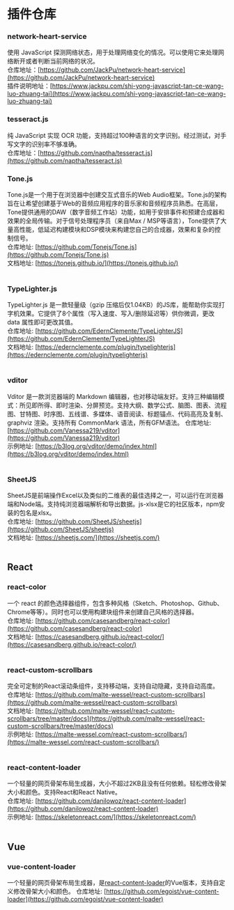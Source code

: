 # 插件仓库

### network-heart-service
使用 JavaScript 探测网络状态，用于处理网络变化的情况。可以使用它来处理网络断开或者判断当前网络的状况。  
仓库地址：[https://github.com/JackPu/network-heart-service](https://github.com/JackPu/network-heart-service)  
插件说明地址：[https://www.jackpu.com/shi-yong-javascript-tan-ce-wang-luo-zhuang-tai](https://www.jackpu.com/shi-yong-javascript-tan-ce-wang-luo-zhuang-tai)
<br/>

### tesseract.js
纯 JavaScript 实现 OCR 功能，支持超过100种语言的文字识别。经过测试，对手写文字的识别率不够准确。  
仓库地址：[https://github.com/naptha/tesseract.js](https://github.com/naptha/tesseract.js)
<br/>

### Tone.js
Tone.js是一个用于在浏览器中创建交互式音乐的Web Audio框架。Tone.js的架构旨在让希望创建基于Web的音频应用程序的音乐家和音频程序员熟悉。在高层，Tone提供通用的DAW（数字音频工作站）功能，如用于安排事件和预建合成器和效果的全局传输。对于信号处理程序员（来自Max / MSP等语言），Tone提供了大量高性能，低延迟构建模块和DSP模块来构建您自己的合成器，效果和复杂的控制信号。  
仓库地址: [https://github.com/Tonejs/Tone.js](https://github.com/Tonejs/Tone.js)  
文档地址: [https://tonejs.github.io/](https://tonejs.github.io/)  
<br/>

### TypeLighter.js
TypeLighter.js 是一款轻量级（gzip 压缩后仅1.04KB）的JS库，能帮助你实现打字机效果。它提供了8个属性（写入速度、写入/删除延迟等）供你微调，更改 data 属性即可更改其值。  
仓库地址: [https://github.com/EdernClemente/TypeLighterJS](https://github.com/EdernClemente/TypeLighterJS)  
文档地址: [https://edernclemente.com/plugin/typelighterjs](https://edernclemente.com/plugin/typelighterjs)  
<br/>

### vditor
Vditor 是一款浏览器端的 Markdown 编辑器，也对移动端友好。支持三种编辑模式：所见即所得、即时渲染、分屏预览。支持大纲、数学公式、脑图、图表、流程图、甘特图、时序图、五线谱、多媒体、语音阅读、标题锚点、代码高亮及复制、graphviz 渲染。支持所有 CommonMark 语法，所有GFM语法。 
仓库地址: [https://github.com/Vanessa219/vditor](https://github.com/Vanessa219/vditor)  
示例地址: [https://b3log.org/vditor/demo/index.html](https://b3log.org/vditor/demo/index.html)  
<br/>

### SheetJS
SheetJS是前端操作Excel以及类似的二维表的最佳选择之一，可以运行在浏览器端和Node端。支持纯浏览器端解析和导出数据。js-xlsx是它的社区版本，npm安装的包名是xlsx。  
仓库地址: [https://github.com/SheetJS/sheetjs](https://github.com/SheetJS/sheetjs)  
文档地址: [https://sheetjs.com/](https://sheetjs.com/)  
<br/>

## React
### react-color
一个 react 的颜色选择器组件，包含多种风格（Sketch、Photoshop、Github、Chrome等等）。同时也可以使用构建块组件来创建自己风格的选择器。  
仓库地址: [https://github.com/casesandberg/react-color](https://github.com/casesandberg/react-color)  
文档地址: [https://casesandberg.github.io/react-color/](https://casesandberg.github.io/react-color/)  
<br/>

### react-custom-scrollbars 
完全可定制的React滚动条组件，支持移动端，支持自动隐藏，支持自动高度。  
仓库地址: [https://github.com/malte-wessel/react-custom-scrollbars](https://github.com/malte-wessel/react-custom-scrollbars)  
文档地址: [https://github.com/malte-wessel/react-custom-scrollbars/tree/master/docs](https://github.com/malte-wessel/react-custom-scrollbars/tree/master/docs)  
示例地址: [https://malte-wessel.com/react-custom-scrollbars/](https://malte-wessel.com/react-custom-scrollbars/)  
<br/>

### react-content-loader
一个轻量的网页骨架布局生成器，大小不超过2KB且没有任何依赖。轻松修改骨架大小和颜色。支持React和React Native。  
仓库地址: [https://github.com/danilowoz/react-content-loader](https://github.com/danilowoz/react-content-loader)  
示例地址: [https://skeletonreact.com/](https://skeletonreact.com/)  
<br/>

## Vue
### vue-content-loader
一个轻量的网页骨架布局生成器，是[react-content-loader](https://github.com/danilowoz/react-content-loader)的Vue版本，支持自定义修改骨架大小和颜色。 
仓库地址: [https://github.com/egoist/vue-content-loader](https://github.com/egoist/vue-content-loader)  
<br/>
